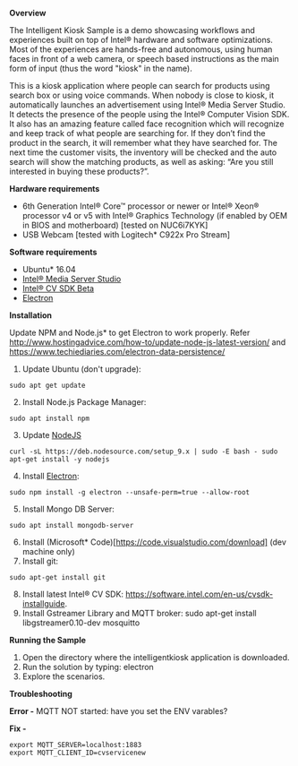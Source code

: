**Overview**

The Intelligent Kiosk Sample is a demo showcasing workflows and experiences built on top of Intel® hardware and software optimizations. Most of the experiences are hands-free and autonomous, using human faces in front of a web camera, or speech based instructions as the main form of input (thus the word "kiosk" in the name).

This is a kiosk application where people can search for products using search box or using voice commands. When nobody is close to kiosk, it automatically launches an advertisement using Intel® Media Server Studio. It detects the presence of the people using the Intel® Computer Vision SDK. It also has an amazing feature called face recognition which will recognize and keep track of what people are searching for. If they don’t find the product in the search, it will remember what they have searched for. The next time the customer visits, the inventory will be checked and the auto search will show the matching products, as well as asking:  “Are you still interested in buying these products?”.

**Hardware requirements**

- 6th Generation Intel® Core™ processor or newer or Intel® Xeon® processor v4 or v5 with Intel® Graphics Technology (if enabled by OEM in BIOS and motherboard) [tested on NUC6i7KYK]
- USB Webcam [tested with Logitech* C922x Pro Stream]

**Software requirements**

- Ubuntu* 16.04
- [Intel® Media Server Studio](https://software.intel.com/en-us/intel-media-server-studio)
- [Intel® CV SDK Beta](https://software.intel.com/en-us/cvsdk-quickstartguide)
- [Electron](https://electronjs.org/)

**Installation**

Update NPM and Node.js\* to get Electron to work properly. Refer http://www.hostingadvice.com/how-to/update-node-js-latest-version/
and https://www.techiediaries.com/electron-data-persistence/

1. Update Ubuntu (don't upgrade): 
```
sudo apt get update
```
2. Install Node.js Package Manager: 
```
sudo apt install npm
```
3. Update [NodeJS](https://nodejs.org/en/download/package-manager/)
```
curl -sL https://deb.nodesource.com/setup_9.x | sudo -E bash - sudo apt-get install -y nodejs
```
4. Install [Electron](https://www.npmjs.com/package/electron):  
```
sudo npm install -g electron --unsafe-perm=true --allow-root
```
5. Install Mongo DB Server: 
```
sudo apt install mongodb-server
```
6. Install (Microsoft* Code)[https://code.visualstudio.com/download] (dev machine only)
7. Install git: 
```
sudo apt-get install git
```
8. Install latest Intel® CV SDK: https://software.intel.com/en-us/cvsdk-installguide. 
9. Install Gstreamer Library and MQTT broker: sudo apt-get install libgstreamer0.10-dev mosquitto

**Running the Sample**

1. Open the directory where the intelligentkiosk application is downloaded.
2. Run the solution by typing: electron
3. Explore the scenarios.

**Troubleshooting**

**Error -** MQTT NOT started: have you set the ENV varables?

**Fix -**
```
export MQTT_SERVER=localhost:1883
export MQTT_CLIENT_ID=cvservicenew
```

